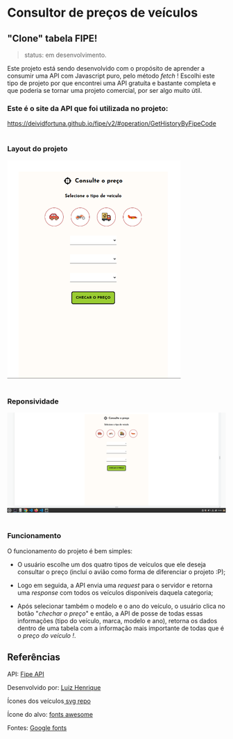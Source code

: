 # Consultor de preços de veículos

## "Clone" tabela FIPE!

> status: em desenvolvimento.

Este projeto está sendo desenvolvido com o propósito de aprender a consumir uma API com Javascript puro, pelo método *fetch* ! Escolhi este tipo de projeto por que encontrei uma API gratuíta e bastante completa e que poderia se tornar uma projeto comercial, por ser algo muito útil. 

### Este é o site da API que foi utilizada no projeto: <br>
 <https://deividfortuna.github.io/fipe/v2/#operation/GetHistoryByFipeCode> <br> <br>


 ### Layout do projeto

<img src=".//Layouts/Layout%20principal.png" alt="" width="400"/> <br> <br>

### Reponsividade 

<img src=".//Layouts/Responsividade.gif" alt="" width="600"/> <br> <br>

### Funcionamento

O funcionamento do projeto é bem simples: 
+ O usuário escolhe um dos quatro tipos de veículos que ele deseja consultar o preço (incluí o avião como forma de diferenciar o projeto  :P);
    
+ Logo em seguida, a API envia uma _request_ para o servidor e retorna uma _response_ com todos os veículos disponíveis daquela categoria;
    
+ Após selecionar também o modelo e o ano do veículo, o usuário clica no botão "_chechar o preço_" e então, a API de posse de todas essas informações (tipo do veículo, marca, modelo e ano), retorna os dados dentro de uma tabela com a informação mais importante de todas que é o *preço do veículo !*.

## Referências <br>

API: <a href="<https://deividfortuna.github.io/fipe/v2/#operation/GetHistoryByFipeCode>"> Fipe API </a> <br>

Desenvolvido por: <a href="https://github.com/LuizHenrique2212"> Luiz Henrique</a>

Ícones dos veículos<a href="https://www.svgrepo.com/"> svg repo </a> <br>

Ícone do alvo: <a href="https://fontawesome.com/"> fonts awesome </a> <br>

Fontes: <a href="https://fonts.google.com/"> Google fonts </a> <br>